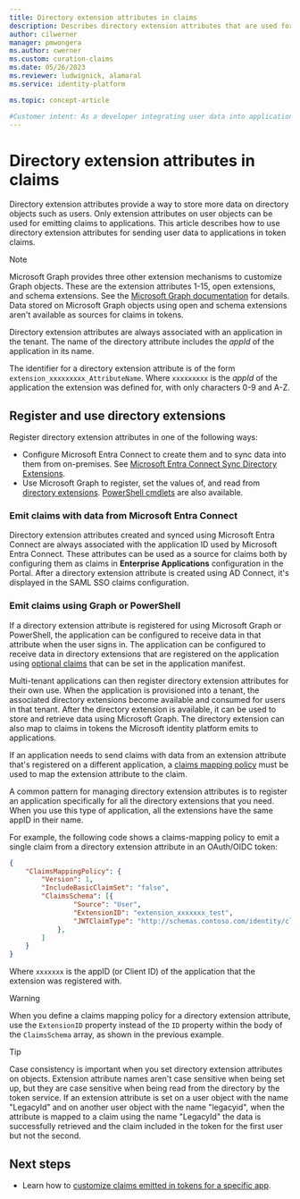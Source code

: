 ```yaml
---
title: Directory extension attributes in claims
description: Describes directory extension attributes that are used for sending user data to applications in token claims.
author: cilwerner
manager: pmwongera
ms.author: cwerner
ms.custom: curation-claims
ms.date: 05/26/2023
ms.reviewer: ludwignick, alamaral
ms.service: identity-platform

ms.topic: concept-article

#Customer intent: As a developer integrating user data into applications, I want to understand how to use directory extension attributes for sending user data to applications in token claims, so that I can customize the claims emitted in tokens and retrieve the necessary data for my application.
---
```

# Directory extension attributes in claims

Directory extension attributes provide a way to store more data on directory objects such as users. Only extension attributes on user objects can be used for emitting claims to applications. This article describes how to use directory extension attributes for sending user data to applications in token claims.

> [!NOTE]
> Microsoft Graph provides three other extension mechanisms to customize Graph objects. These are the extension attributes 1-15, open extensions, and schema extensions. See the [Microsoft Graph documentation](/graph/extensibility-overview) for details. Data stored on Microsoft Graph objects using open and schema extensions aren't available as sources for claims in tokens.

Directory extension attributes are always associated with an application in the tenant. The name of the directory attribute includes the *appId* of the application in its name.

The identifier for a directory extension attribute is of the form `extension_xxxxxxxxx_AttributeName`.  Where `xxxxxxxxx` is the *appId* of the application the extension was defined for, with only characters 0-9 and A-Z.

## Register and use directory extensions

Register directory extension attributes in one of the following ways:

- Configure Microsoft Entra Connect to create them and to sync data into them from on-premises. See [Microsoft Entra Connect Sync Directory Extensions](~/identity/hybrid/connect/how-to-connect-sync-feature-directory-extensions.md).
- Use Microsoft Graph to register, set the values of, and read from [directory extensions](/graph/extensibility-overview#directory-azure-ad-extensions). [PowerShell cmdlets](/powershell/azure/active-directory/using-extension-attributes-sample) are also available.

### Emit claims with data from Microsoft Entra Connect

Directory extension attributes created and synced using Microsoft Entra Connect are always associated with the application ID used by Microsoft Entra Connect. These attributes can be used as a source for claims both by configuring them as claims in **Enterprise Applications** configuration in the Portal. After a directory extension attribute is created using AD Connect, it's displayed in the SAML SSO claims configuration.

### Emit claims using Graph or PowerShell

If a directory extension attribute is registered for using Microsoft Graph or PowerShell, the application can be configured to receive data in that attribute when the user signs in. The application can be configured to receive data in directory extensions that are registered on the application using [optional claims](optional-claims.md) that can be set in the application manifest.

Multi-tenant applications can then register directory extension attributes for their own use. When the application is provisioned into a tenant, the associated directory extensions become available and consumed for users in that tenant. After the directory extension is available, it can be used to store and retrieve data using Microsoft Graph. The directory extension can also map to claims in tokens the Microsoft identity platform emits to applications.

If an application needs to send claims with data from an extension attribute that's registered on a different application, a [claims mapping policy](./saml-claims-customization.md) must be used to map the extension attribute to the claim.

A common pattern for managing directory extension attributes is to register an application specifically for all the directory extensions that you need. When you use this type of application, all the extensions have the same appID in their name.

For example, the following code shows a claims-mapping policy to emit a single claim from a directory extension attribute in an OAuth/OIDC token:

```json
{
    "ClaimsMappingPolicy": {
        "Version": 1,
        "IncludeBasicClaimSet": "false",
        "ClaimsSchema": [{
                "Source": "User",
                "ExtensionID": "extension_xxxxxxx_test",
                "JWTClaimType": "http://schemas.contoso.com/identity/claims/exampleclaim"
            },
        ]
    }
}
```

Where `xxxxxxx` is the appID (or Client ID) of the application that the extension was registered with.

> [!WARNING]
> When you define a claims mapping policy for a directory extension attribute, use the `ExtensionID` property instead of the `ID` property within the body of the `ClaimsSchema` array, as shown in the previous example.

> [!TIP]
> Case consistency is important when you set directory extension attributes on objects. Extension attribute names aren't case sensitive when being set up, but they are case sensitive when being read from the directory by the token service. If an extension attribute is set on a user object with the name "LegacyId" and on another user object with the name "legacyid", when the attribute is mapped to a claim using the name "LegacyId" the data is successfully retrieved and the claim included in the token for the first user but not the second.

## Next steps

- Learn how to [customize claims emitted in tokens for a specific app](./saml-claims-customization.md).
